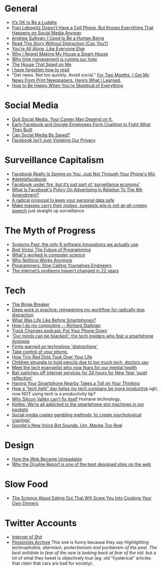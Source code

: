 
# General
* [It’s OK to Be a Luddite](http://www.slate.com/articles/technology/bitwise/2015/09/luddism_today_there_s_an_important_place_for_it_really.single.html)
* [Fran Lebowitz Doesn’t Have a Cell Phone, But Knows Everything That Happens on Social Media Anyway](http://www.wmagazine.com/story/fran-lebowitz-doesnt-have-a-cell-phone-but-knows-everything-that-happens-on-social-media-anyway)
* [Andrew Sullivan: I Used to Be a Human Being](http://nymag.com/selectall/2016/09/andrew-sullivan-technology-almost-killed-me.html)
* [Read This Story Without Distraction (Can You?)](http://www.nytimes.com/2016/05/01/fashion/monotasking-drop-everything-and-read-this-story.html?_r=0)
* [You’re All Alone, Like Everyone Else](https://theawl.com/are-you-addicted-to-the-internet-c0a92673bff8#.wu9v3ja72)
* [Why I Regret Making My House a Smart-House](http://www.finehomebuilding.com/2013/08/14/why-i-regret-making-my-house-a-smart-house)
* [Why time management is ruining our lives](https://www.theguardian.com/technology/2016/dec/22/why-time-management-is-ruining-our-lives)
* [The House That Spied on Me](https://gizmodo.com/the-house-that-spied-on-me-1822429852)
* [I have forgotten how to read](https://www.theglobeandmail.com/opinion/i-have-forgotten-how-toread/article37921379/)
* "Get news. Not too quickly. Avoid social." [For Two Months, I Got My News From Print Newspapers. Here’s What I Learned.](https://www.nytimes.com/2018/03/07/technology/two-months-news-newspapers.html)
* [How to Be Happy When You're Skeptical of Everything](https://www.gq.com/story/oliver-burkeman-life-changing-interview)

# Social Media
* [Quit Social Media. Your Career May Depend on It.](http://www.nytimes.com/2016/11/20/jobs/quit-social-media-your-career-may-depend-on-it.html)
* [Early Facebook and Google Employees Form Coalition to Fight What They Built](https://www.nytimes.com/2018/02/04/technology/early-facebook-google-employees-fight-tech.html)
* [Can Social Media Be Saved?](https://www.nytimes.com/2018/03/28/technology/social-media-privacy.html)
* [Facebook Isn’t Just Violating Our Privacy](https://www.nytimes.com/2018/03/29/opinion/facebook-privacy-zuckerberg-society.html)


# Surveillance Capitalism
* [Facebook Really Is Spying on You, Just Not Through Your Phone's Mic](https://www.wsj.com/articles/facebook-really-is-spying-on-you-just-not-through-your-phones-mic-1520448644)
* [#deletefacebook](https://techcrunch.com/2018/03/19/deletefacebook/)
* [Facebook under fire, but it’s just part of ‘surveillance economy’](https://www.csmonitor.com/Business/2018/0328/Facebook-under-fire-but-it-s-just-part-of-surveillance-economy)
* [What Is Facebook's Policy On Advertising In Relation To The 8th Amendment?](http://www.hotpress.com/Facebook/politics/themessage/What-Is-Facebooks-Policy-On-Advertising-In-Relation-To-The-8th-Amendment/21862621.html)
* [A radical proposal to keep your personal data safe](https://www.theguardian.com/commentisfree/2018/apr/03/facebook-abusing-data-law-privacy-big-tech-surveillance)
* [Make masses carry their mobes, suggests wig in not-at-all-creepy speech](https://www.theregister.co.uk/2018/05/11/top_judge_mulls_compulsory_mobile_phone_carrying/) just straight up surveillance

# The Myth of Progress
* [Systems Past: the only 8 software innovations we actually use](http://davidad.github.io/blog/2014/03/12/the-operating-system-is-out-of-date/)
* [Bret Victor The Future of Programming](https://www.youtube.com/watch?v=8pTEmbeENF4)
* [What's worked in computer science](http://danluu.com/butler-lampson-1999/)
* [Why Nothing Works Anymore](https://www.theatlantic.com/technology/archive/2017/02/the-singularity-in-the-toilet-stall/517551/?utm_source=nextdraft&utm_medium=email)
* [Programmers: Stop Calling Yourselves Engineers](https://www.theatlantic.com/technology/archive/2015/11/programmers-should-not-call-themselves-engineers/414271/)
* [The internet’s problems haven’t changed in 22 years](https://www.theverge.com/2018/5/16/17360414/internet-data-collection-privacy-backdoor-keys-wsj-1996-article)

# Tech
* [The Binge Breaker](http://www.theatlantic.com/magazine/archive/2016/11/the-binge-breaker/501122/)
* [Deep work in practice: reimagining my workflow for radically less distraction](https://alexdenning.com/deep-work-in-practice/)
* [What Was Life Like Before Smartphones?](https://theawl.com/life-before-smartphones-66ff03a094a8#.dqd8dny19)
* [How I do my computing -- Richard Stallman](https://stallman.org/stallman-computing.html)
* [Track Changes podcast: Put Your Phone Down](https://soundcloud.com/postlighttrackchanges/put-your-phone-down)
* ['Our minds can be hijacked': the tech insiders who fear a smartphone dystopia](https://www.theguardian.com/technology/2017/oct/05/smartphone-addiction-silicon-valley-dystopia)
* [Firms warned on technology 'distractions'](http://www.bbc.com/news/technology-42945863)
* [Take control of your phone.](http://humanetech.com/take-control/)
* [How Tiny Red Dots Took Over Your Life](https://www.nytimes.com/2018/02/27/magazine/red-dots-badge-phones-notification.html)
* [Children struggle to hold pencils due to too much tech, doctors say](https://www.theguardian.com/society/2018/feb/25/children-struggle-to-hold-pencils-due-to-too-much-tech-doctors-say)
* [Meet the tech evangelist who now fears for our mental health](https://www.theguardian.com/technology/2018/mar/15/meet-the-tech-evangelist-who-now-fears-for-our-mental-health)
* [Bali switches off internet services for 24 hours for New Year 'quiet reflection'](https://www.theguardian.com/world/2018/mar/15/bali-switches-off-internet-services-24-hours-new-year)
* [Having Your Smartphone Nearby Takes a Toll on Your Thinking](https://hbr.org/2018/03/having-your-smartphone-nearby-takes-a-toll-on-your-thinking)
* [How a “tech light” day helps my tech company be more productive](https://work.qz.com/1266971/how-a-tech-light-day-helps-my-tech-company-be-more-productive/) ugh, now NOT using tech is a productivity tip?
* [Why Silicon Valley can’t fix itself](https://www.theguardian.com/news/2018/may/03/why-silicon-valley-cant-fix-itself-tech-humanism) Humane technology.
* [Kottke: We’re all addicted to the smartphone slot machines in our pockets](https://kottke.org/18/02/were-all-addicted-to-the-smartphone-slot-machines-in-our-pockets)
* [Social media copies gambling methods 'to create psychological cravings'](https://www.theguardian.com/technology/2018/may/08/social-media-copies-gambling-methods-to-create-psychological-cravings)
* [Google's New Voice Bot Sounds, Um, Maybe Too Real](https://www.npr.org/sections/thetwo-way/2018/05/09/609820627/googles-new-voice-bot-sounds-um-maybe-too-real)

# Design
* [How the Web Became Unreadable](https://backchannel.com/how-the-web-became-unreadable-a781ddc711b6#.5agoi8wd2)
* [Why the Drudge Report is one of the best designed sites on the web](https://signalvnoise.com/posts/1407-why-the-drudge-report-is-one-of-the-best-designed-sites-on-the-web)

# Slow Food
* [The Science About Eating Out That Will Scare You Into Cooking Your Own Dinners](https://www.motherjones.com/environment/2018/03/the-science-about-eating-out-that-will-scare-you-into-cooking-your-own-dinners/)

# Twitter Accounts
* [Internet of Shit](https://twitter.com/internetofshit)
* [Pessimists Archive](https://twitter.com/PessimistsArc) This one is funny because they say _Highlighting technophobia, alarmism, protectionism and puritanism of the past. The best antidote to fear of the new is looking back at fear of the old._ but a lot of what they tweet is objectively true (eg. old "hysterical" articles that claim that cars are bad for society).
